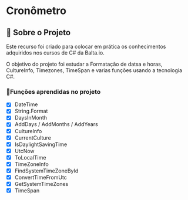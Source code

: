 # Cronômetro

## 📅 Sobre o Projeto

Este recurso foi criado para colocar em prática os conhecimentos adquiridos nos cursos de C# da Balta.io.

O objetivo do projeto foi estudar a Formatação de datsa e horas, CultureInfo, Timezones, TimeSpan e varias funções usando a tecnologia C#.

### 📱Funções aprendidas no projeto

- [x] DateTime
- [x] String.Format
- [x] DaysInMonth
- [x] AddDays / AddMonths / AddYears
- [x] CultureInfo
- [x] CurrentCulture
- [x] IsDaylightSavingTime
- [x] UtcNow
- [x] ToLocalTime
- [x] TimeZoneInfo
- [x] FindSystemTimeZoneById
- [x] ConvertTimeFromUtc
- [x] GetSystemTimeZones
- [x] TimeSpan
